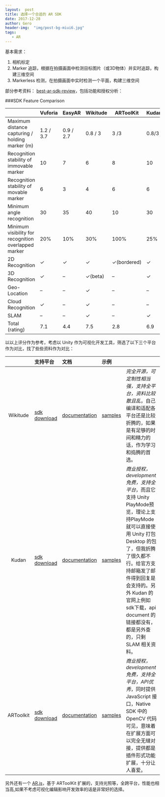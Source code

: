 ```yaml
---
layout:  post
title: 选择一个合适的 AR SDK
date: 2017-12-28
author: Gero
header-img:  "img/post-bg-miui6.jpg"
tags:
   - AR
---
```


基本需求：

1. 相机标定
2. Marker 追踪，根据在拍摄画面中检测目标图片（或3D物体）并实时追踪，构建三维空间
3. Markerless 检测，在拍摄画面中实时检测一个平面，构建三维空间

部分参考资料： [best-ar-sdk-review](https://thinkmobiles.com/blog/best-ar-sdk-review/)，包括功能和授权分析：

###SDK Feature Comparison 

| |Vuforia| EasyAR| Wikitude| ARToolKit| Kudan| MaxST| Xzimg| NyARToolKit|
|----|----|----|----|----|----|----|----|----|
|Maximum distance capturing / holding marker (m)|1.2 / 3.7| 0.9 / 2.7| 0.8 / 3 |3 /3| 0.8/3|0.5/0.9| 0.7 / 5 |0.7 / 1|
|Recognition stability of immovable marker |10 |7 |6| 8 |10| 7 |8 |5|
|Recognition stability of movable marker |6| 3 |4| 6 |6| 2 |7| 3| 
|Minimum angle recognition |30| 35| 40| 10| 30 |50| 35| 45| 
|Minimum visibility for recognition overlapped marker| 20% |10%| 30%| 100%| 25% | 50% |10% | 75%| 
|2D Recognition| ✓ |✓| ✓| ✓(bordered)| ✓ |✓| ✓| ✓| 
|3D Recognition| ✓| – |✓(beta) |–| ✓| ✓ |–| –|
|Geo-Location| –| –|✓|– |– |– |–| –| 
|Cloud Recognition| ✓ |– |✓| –| –|–| –| –| 
|SLAM| – |–| ✓| –| ✓| ✓ |–| –| 
|Total (rating)|7.1| 4.4 |7.5| 2.8| 6.9| 5.2| 4.7| 3.1| 查阅资料后发现基本所有sdk都是基于OpenCV的基础上

以以上评分作为参考，考虑以 Unity 作为可视化开发工具，筛选了以下三个平台作为对比，找了些些资料作为对比：

|  | 支持平台| 文档 | 示例 | |
|:--:|:--|:--|:--|:--|
| Wikitude | [sdk download][1] |[documentation][3] |[samples][1]|*完全开源，可定制性相当强，支持全平台，资料比较散且乱*，自己编译和适配各平台还是比较折腾的，如果是有足够的时间和精力的话，作为学习和捣腾的首选。
| Kudan| [sdk download][2]| [documentation][4]|[samples][7]|*商业授权，development免费，支持全平台*，而且它支持 Unity PlayMode预览，理论上支持PlayMode就可以直接使用 Unity 打包 Desktop 的包了，但我折腾了很久都不行。给官方支持邮箱发了邮件得到回复是会支持的。另外 Kudan 的官网上例如 sdk下载，api document 的链接都没有，都是另外查的，只剩 SLAM 相关资料。
| ARToolkit |[sdk download][6]|[documentation][5]|[samples][8]|*商业授权，development免费，支持全平台，API优秀*，同时提供 JavaScript 接口，Native SDK 中的 OpenCV 代码可见，意味着在扩展方面可以完全无缝对接，提供都是插件形式功能扩展，十分让人喜爱。

另外还有一个 [AR.js](https://github.com/jeromeetienne/AR.js)，基于 ARToolKit 扩展的，支持光照等，全跨平台，性能也相当高,如果不考虑可视化编辑影响开发效率的话是非常好的选择。

[1]:https://www.wikitude.com/download/
[2]:https://www.kudan.eu/download-kudan-ar-sdk/
[3]:https://www.wikitude.com/external/doc/documentation/
[4]:https://kudan.readme.io/docs/getting-started
[5]:https://archive.artoolkit.org/documentation/
[6]:https://archive.artoolkit.org/download-artoolkit-sdk
[7]:https://github.com/kudan-eu
[8]:https://github.com/artoolkit/artoolkit5
